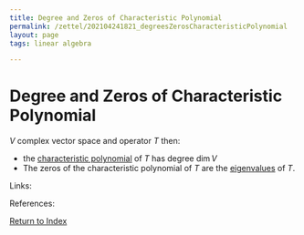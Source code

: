 ```yaml
---
title: Degree and Zeros of Characteristic Polynomial
permalink: /zettel/202104241821_degreesZerosCharacteristicPolynomial
layout: page
tags: linear algebra

---
```

# Degree and Zeros of Characteristic Polynomial

$V$ complex vector space and operator $T$ then:
- the [characteristic polynomial](202104241811_characteristicPolynomialDefinition) of $T$ has degree $\textrm{dim} \, V$
- The zeros of the characteristic polynomial of $T$ are the [eigenvalues](202102120912_eigenvalueDefinition) of $T$.

Links: 

References: 

[Return to Index](index)